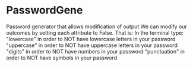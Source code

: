 # PasswordGene
Password generator that allows modification of output
We can modify our outcomes by setting each attribute to False. That is:
In the terminal type:
    "lowercase" in order to NOT have lowercase letters in your password
    "uppercase" in order to NOT have uppercase letters in your password
    "digits" in order to NOT have numbers in your password
    "punctuation" in order to NOT have symbols in your password
